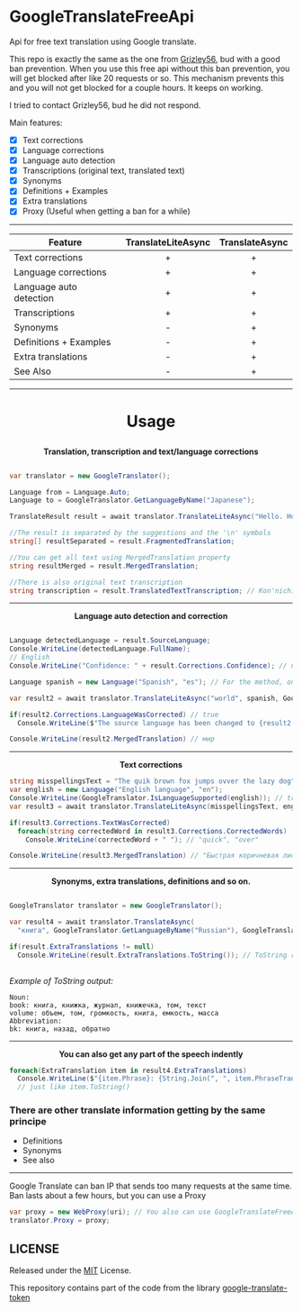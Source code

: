 # GoogleTranslateFreeApi
Api for free text translation using Google translate.

This repo is exactly the same as the one from <a href="https://github.com/BramscoChill/GoogleTranslateFreeApi/commits?author=Grizley56">Grizley56</a>, bud with a good ban prevention. When you use this free api without this ban prevention, you will get blocked after like 20 requests or so. This mechanism prevents this and you will not get blocked for a couple hours. It keeps on working.

I tried to contact Grizley56, bud he did not respond.

Main features:
- [x] Text corrections
- [x] Language corrections
- [x] Language auto detection
- [x] Transcriptions (original text, translated text)
- [x] Synonyms
- [x] Definitions + Examples
- [x] Extra translations
- [x] Proxy (Useful when getting a ban for a while)

---
| Feature                  | TranslateLiteAsync | TranslateAsync  |
| -------------------------|:------------------:|:---------------:|
| Text corrections         |         +          |         +       |
| Language corrections     |         +          |         +       |
| Language auto detection  |         +          |         +       |
| Transcriptions           |         +          |         +       |
| Synonyms                 |         -          |         +       |
| Definitions + Examples   |         -          |         +       |
| Extra translations       |         -          |         +       |
| See Also                 |         -          |         +       |
---

# <p align="center"> Usage </p>

<p align="center"><b>Translation, transcription and text/language corrections</b></p>

```C#

var translator = new GoogleTranslator();

Language from = Language.Auto;
Language to = GoogleTranslator.GetLanguageByName("Japanese");

TranslateResult result = await translator.TranslateLiteAsync("Hello. How are you?", from, to);

//The result is separated by the suggestions and the '\n' symbols
string[] resultSeparated = result.FragmentedTranslation;

//You can get all text using MergedTranslation property
string resultMerged = result.MergedTranslation;

//There is also original text transcription
string transcription = result.TranslatedTextTranscription; // Kon'nichiwa! Ogenkidesuka?

```
---
<p align="center"><b>Language auto detection and correction</b></p>

```C#

Language detectedLanguage = result.SourceLanguage;
Console.WriteLine(detectedLanguage.FullName);
// English
Console.WriteLine("Confidence: " + result.Corrections.Confidence); // number from 0 to 1

Language spanish = new Language("Spanish", "es"); // For the method, only the second parameter is important (ISO639)

var result2 = await translator.TranslateLiteAsync("world", spanish, GoogleTranslator.GetLanguageByName("Russian"));

if(result2.Corrections.LanguageWasCorrected) // true
  Console.WriteLine($"The source language has been changed to {result2.Corrections.CorrectedLanguage.FullName}");

Console.WriteLine(result2.MergedTranslation) // мир
```
---
<p align="center"><b>Text corrections</b></p>

```C#
string misspellingsText = "The quik brown fox jumps ovver the lazy dog"
var english = new Language("English language", "en");
Console.WriteLine(GoogleTranslator.IsLanguageSupported(english)); // true
var result3 = await translator.TranslateLiteAsync(misspellingsText, english, GoogleTranslator.GetLanguageByISO("ru"));

if(result3.Corrections.TextWasCorrected)
  foreach(string correctedWord in result3.Corrections.CorrectedWords)
    Console.WriteLine(correctedWord + " "); // "quick", "over"

Console.WriteLine(result3.MergedTranslation) // "Быстрая коричневая лиса прыгает через ленивую собаку"

```
---
<p align="center"><b>Synonyms, extra translations, definitions and so on. </b> </p>

```C#

GoogleTranslator translator = new GoogleTranslator();

var result4 = await translator.TranslateAsync(
  "книга", GoogleTranslator.GetLanguageByName("Russian"), GoogleTranslator.GetLanguageByName("English"));

if(result.ExtraTranslations != null)
  Console.WriteLine(result.ExtraTranslations.ToString()); // ToString returns friendly for reading string
  
```
_Example of ToString output:_ 

```
Noun:
book: книга, книжка, журнал, книжечка, том, текст
volume: объем, том, громкость, книга, емкость, масса
Abbreviation:
bk: книга, назад, обратно
```
---
<p align="center"><b>You can also get any part of the speech indently</b></p>

```C#
foreach(ExtraTranslation item in result4.ExtraTranslations)
  Console.WriteLine($"{item.Phrase}: {String.Join(", ", item.PhraseTranslations)}); 
  // just like item.ToString()
```
### There are other translate information getting by the same principe
- Definitions
- Synonyms
- See also

---
Google Translate can ban IP that sends too many requests at the same time. Ban lasts about a few hours, but you can use a Proxy
```C#
var proxy = new WebProxy(uri); // You also can use GoogleTranslateFreeApi.Proxy class for this
translator.Proxy = proxy;
```

## LICENSE

Released under the [MIT](https://opensource.org/licenses/MIT) License.

This repository сontains part of the code from the library [google-translate-token](https://github.com/matheuss/google-translate-token)